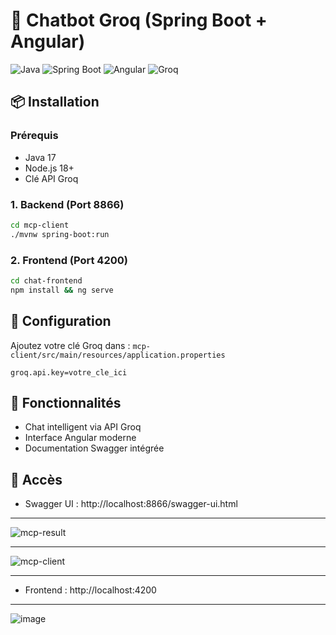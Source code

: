 # 🤖 Chatbot Groq (Spring Boot + Angular)

![Java](https://img.shields.io/badge/Java-17-orange)
![Spring Boot](https://img.shields.io/badge/Spring_Boot-3.5.3-green)
![Angular](https://img.shields.io/badge/Angular-20.0.2-red)
![Groq](https://img.shields.io/badge/Groq-API-blue)

## 📦 Installation

### Prérequis
- Java 17
- Node.js 18+
- Clé API Groq

### 1. Backend (Port 8866)
```bash
cd mcp-client
./mvnw spring-boot:run
```

### 2. Frontend (Port 4200)
```bash
cd chat-frontend
npm install && ng serve
```

## 🔧 Configuration
Ajoutez votre clé Groq dans :
`mcp-client/src/main/resources/application.properties`
```properties
groq.api.key=votre_cle_ici
```

## 🌟 Fonctionnalités
- Chat intelligent via API Groq
- Interface Angular moderne
- Documentation Swagger intégrée

## 🔗 Accès

- Swagger UI : http://localhost:8866/swagger-ui.html

---
![mcp-result](https://github.com/user-attachments/assets/b059f327-f8ae-4ee1-8833-21dfb2175f77)

---
![mcp-client](https://github.com/user-attachments/assets/0bb27782-9dd8-4290-b3d0-8d6a81883de6)

---

- Frontend : http://localhost:4200
---
![image](https://github.com/user-attachments/assets/84e34885-d649-4ef4-8f8e-bd9220112ffa)
